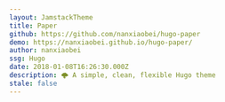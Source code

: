 ```yaml
---
layout: JamstackTheme
title: Paper
github: https://github.com/nanxiaobei/hugo-paper
demo: https://nanxiaobei.github.io/hugo-paper/
author: nanxiaobei
ssg: Hugo
date: 2018-01-08T16:26:30.000Z
description: 🌩 A simple, clean, flexible Hugo theme
stale: false
---
```

